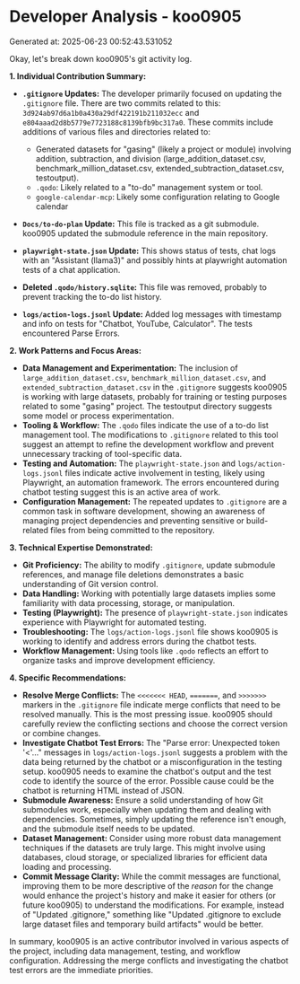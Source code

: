 # Developer Analysis - koo0905
Generated at: 2025-06-23 00:52:43.531052

Okay, let's break down koo0905's git activity log.

**1. Individual Contribution Summary:**

*   **`.gitignore` Updates:**  The developer primarily focused on updating the `.gitignore` file.  There are two commits related to this: `3d924ab97d6a1b0a430a29df422191b211032ecc` and `e804aaad2d8b5779e7723188c8139bfb9bc317a0`.  These commits include additions of various files and directories related to:
    *   Generated datasets for "gasing" (likely a project or module) involving addition, subtraction, and division (large_addition_dataset.csv, benchmark_million_dataset.csv, extended_subtraction_dataset.csv, testoutput).
    *   `.qodo`:  Likely related to a "to-do" management system or tool.
    *   `google-calendar-mcp`: Likely some configuration relating to Google calendar

*   **`Docs/to-do-plan` Update:**  This file is tracked as a git submodule.  koo0905 updated the submodule reference in the main repository.

*   **`playwright-state.json` Update:** This shows status of tests, chat logs with an "Assistant (llama3)" and possibly hints at playwright automation tests of a chat application.

*   **Deleted `.qodo/history.sqlite`:** This file was removed, probably to prevent tracking the to-do list history.

*   **`logs/action-logs.jsonl` Update:** Added log messages with timestamp and info on tests for "Chatbot, YouTube, Calculator". The tests encountered Parse Errors.

**2. Work Patterns and Focus Areas:**

*   **Data Management and Experimentation:** The inclusion of `large_addition_dataset.csv`, `benchmark_million_dataset.csv`, and `extended_subtraction_dataset.csv` in the `.gitignore` suggests koo0905 is working with large datasets, probably for training or testing purposes related to some "gasing" project. The testoutput directory suggests some model or process experimentation.
*   **Tooling & Workflow:** The `.qodo` files indicate the use of a to-do list management tool.  The modifications to `.gitignore` related to this tool suggest an attempt to refine the development workflow and prevent unnecessary tracking of tool-specific data.
*   **Testing and Automation:** The `playwright-state.json` and `logs/action-logs.jsonl` files indicate active involvement in testing, likely using Playwright, an automation framework. The errors encountered during chatbot testing suggest this is an active area of work.
*   **Configuration Management:** The repeated updates to `.gitignore` are a common task in software development, showing an awareness of managing project dependencies and preventing sensitive or build-related files from being committed to the repository.

**3. Technical Expertise Demonstrated:**

*   **Git Proficiency:**  The ability to modify `.gitignore`, update submodule references, and manage file deletions demonstrates a basic understanding of Git version control.
*   **Data Handling:**  Working with potentially large datasets implies some familiarity with data processing, storage, or manipulation.
*   **Testing (Playwright):** The presence of `playwright-state.json` indicates experience with Playwright for automated testing.
*   **Troubleshooting:** The `logs/action-logs.jsonl` file shows koo0905 is working to identify and address errors during the chatbot tests.
*   **Workflow Management:** Using tools like `.qodo` reflects an effort to organize tasks and improve development efficiency.

**4. Specific Recommendations:**

*   **Resolve Merge Conflicts:** The `<<<<<<< HEAD`, `=======`, and `>>>>>>>` markers in the `.gitignore` file indicate merge conflicts that need to be resolved manually. This is the most pressing issue.  koo0905 should carefully review the conflicting sections and choose the correct version or combine changes.
*   **Investigate Chatbot Test Errors:**  The "Parse error: Unexpected token '<'..." messages in `logs/action-logs.jsonl` suggests a problem with the data being returned by the chatbot or a misconfiguration in the testing setup.  koo0905 needs to examine the chatbot's output and the test code to identify the source of the error. Possible cause could be the chatbot is returning HTML instead of JSON.
*   **Submodule Awareness:** Ensure a solid understanding of how Git submodules work, especially when updating them and dealing with dependencies.  Sometimes, simply updating the reference isn't enough, and the submodule itself needs to be updated.
*   **Dataset Management:**  Consider using more robust data management techniques if the datasets are truly large.  This might involve using databases, cloud storage, or specialized libraries for efficient data loading and processing.
*   **Commit Message Clarity:** While the commit messages are functional, improving them to be more descriptive of the *reason* for the change would enhance the project's history and make it easier for others (or future koo0905) to understand the modifications.  For example, instead of "Updated .gitignore," something like "Updated .gitignore to exclude large dataset files and temporary build artifacts" would be better.

In summary, koo0905 is an active contributor involved in various aspects of the project, including data management, testing, and workflow configuration. Addressing the merge conflicts and investigating the chatbot test errors are the immediate priorities.
